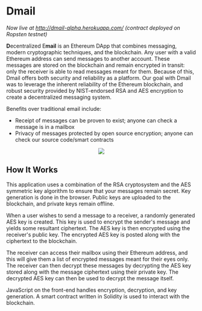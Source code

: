 # Dmail

_Now live at http://dmail-alpha.herokuapp.com/ (contract deployed on Ropsten testnet)_

<b>D</b>ecentralized E<b>mail</b> is an Ethereum DApp that combines messaging, modern cryptographic techniques, and the blockchain. Any user with a valid Ethereum address can send messages to another account. These messages are stored on the blockchain and remain encrypted in transit: only the receiver is able to read messages meant for them. Because of this, Dmail offers both security and reliability as a platform. Our goal with Dmail was to leverage the inherent reliability of the Ethereum blockchain, and robust security provided by NIST-endorsed RSA and AES encryption to create a decentralized messaging system.

Benefits over traditional email include:

* Receipt of messages can be proven to exist; anyone can check a message is in a mailbox
* Privacy of messages protected by open source encryption; anyone can check our source code/smart contracts


<p align="center">
  <img src="https://raw.githubusercontent.com/UCSDTCT/Dmail/master/diagrams/old-diagram.png"/>
</p>

## How It Works

This application uses a combination of the RSA cryptosystem and the AES symmetric key algorithm to ensure that your messages remain secret. Key generation is done in the browser. Public keys are uploaded to the blockchain, and private keys remain offline.

When a user wishes to send a message to a receiver, a randomly generated AES key is created. This key is used to encrypt the sender's message and yields some resultant ciphertext. The AES key is then encrypted using the receiver's public key. The encrypted AES key is posted along with the ciphertext to the blockchain.

The receiver can access their mailbox using their Ethereum address, and this will give them a list of encrypted messages meant for their eyes only. The receiver can then decrypt these messages by decrypting the AES key stored along with the message ciphertext using their private key. The decrypted AES key can then be used to decrypt the message itself.

JavaScript on the front-end handles encryption, decryption, and key generation. A smart contract written in Solidity is used to interact with the blockchain.
